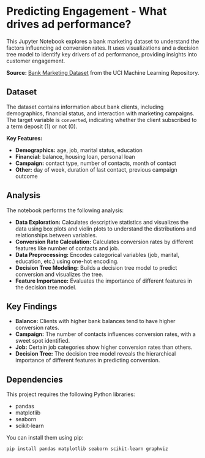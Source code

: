 # Predicting Engagement - What drives ad performance?

This Jupyter Notebook explores a bank marketing dataset to understand the factors influencing ad conversion rates. It uses visualizations and a decision tree model to identify key drivers of ad performance, providing insights into customer engagement.

**Source:** [Bank Marketing Dataset](https://archive.ics.uci.edu/ml/datasets/bank+marketing) from the UCI Machine Learning Repository.

## Dataset

The dataset contains information about bank clients, including demographics, financial status, and interaction with marketing campaigns. The target variable is `converted`, indicating whether the client subscribed to a term deposit (1) or not (0).

**Key Features:**

* **Demographics:** age, job, marital status, education
* **Financial:** balance, housing loan, personal loan
* **Campaign:** contact type, number of contacts, month of contact
* **Other:** day of week, duration of last contact, previous campaign outcome


## Analysis

The notebook performs the following analysis:

* **Data Exploration:**  Calculates descriptive statistics and visualizes the data using box plots and violin plots to understand the distributions and relationships between variables.
* **Conversion Rate Calculation:** Calculates conversion rates by different features like number of contacts and job.
* **Data Preprocessing:** Encodes categorical variables (job, marital, education, etc.) using one-hot encoding.
* **Decision Tree Modeling:** Builds a decision tree model to predict conversion and visualizes the tree.
* **Feature Importance:**  Evaluates the importance of different features in the decision tree model.


## Key Findings

* **Balance:** Clients with higher bank balances tend to have higher conversion rates.
* **Campaign:**  The number of contacts influences conversion rates, with a sweet spot identified.
* **Job:**  Certain job categories show higher conversion rates than others.
* **Decision Tree:**  The decision tree model reveals the hierarchical importance of different features in predicting conversion.

## Dependencies

This project requires the following Python libraries:

* pandas
* matplotlib
* seaborn
* scikit-learn

You can install them using pip:

```bash
pip install pandas matplotlib seaborn scikit-learn graphviz
